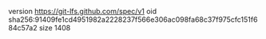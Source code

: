 version https://git-lfs.github.com/spec/v1
oid sha256:91409fe1cd4951982a2228237f566e306ac098fa68c37f975cfc151f684c57a2
size 1408
